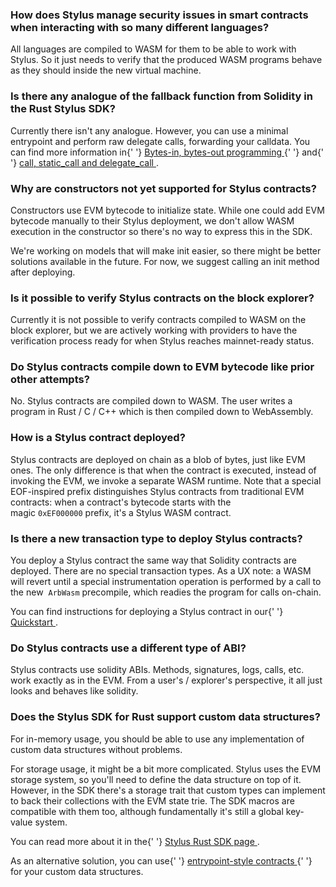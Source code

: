 ### How does Stylus manage security issues in smart contracts when interacting with so many different languages?

<p>
  All languages are compiled to WASM for them to be able to work with Stylus. So it just needs to
  verify that the produced WASM programs behave as they should inside the new virtual machine.
</p>

<p></p>

### Is there any analogue of the fallback function from Solidity in the Rust Stylus SDK?

<p>
  Currently there isn't any analogue. However, you can use a minimal entrypoint and perform raw
  delegate calls, forwarding your calldata. You can find more information in{' '}
  <a href="https://docs.arbitrum.io/stylus/reference/rust-sdk-guide#bytes-in-bytes-out-programming">
    Bytes-in, bytes-out programming
  </a>{' '}
  and{' '}
  <a href="https://docs.arbitrum.io/stylus/reference/rust-sdk-guide#call-static_call-and-delegate_call">
    call, static_call and delegate_call
  </a>
  .
</p>

<p></p>

### Why are constructors not yet supported for Stylus contracts?

<p>
  Constructors use EVM bytecode to initialize state. While one could add EVM bytecode manually to
  their Stylus deployment, we don't allow WASM execution in the constructor so there's no way to
  express this in the SDK.
</p>

<p>
  We're working on models that will make init easier, so there might be better solutions available
  in the future. For now, we suggest calling an init method after deploying.
</p>

<p></p>

### Is it possible to verify Stylus contracts on the block explorer?

<p>
  Currently it is not possible to verify contracts compiled to WASM on the block explorer, but we
  are actively working with providers to have the verification process ready for when Stylus reaches
  mainnet-ready status.
</p>

<p></p>

### Do Stylus contracts compile down to EVM bytecode like prior other attempts?

<p>
  No. Stylus contracts are compiled down to WASM. The user writes a program in Rust / C / C++ which
  is then compiled down to WebAssembly.
</p>

<p></p>

### How is a Stylus contract deployed?

<p>
  Stylus contracts are deployed on chain as a blob of bytes, just like EVM ones. The only difference
  is that when the contract is executed, instead of invoking the EVM, we invoke a separate WASM
  runtime. Note that a special EOF-inspired prefix distinguishes Stylus contracts from traditional
  EVM contracts: when a contract's bytecode starts with the magic <code>0xEF000000</code> prefix,
  it's a Stylus WASM contract.
</p>

<p></p>

### Is there a new transaction type to deploy Stylus contracts?

<p>
  You deploy a Stylus contract the same way that Solidity contracts are deployed. There are no
  special transaction types. As a UX note: a WASM will revert until a special instrumentation
  operation is performed by a call to the new  <code>ArbWasm</code> precompile, which readies the
  program for calls on-chain.
</p>

<p>
  You can find instructions for deploying a Stylus contract in our{' '}
  <a href="https://docs.arbitrum.io/stylus/stylus-quickstart#checking-your-stylus-project-is-valid">
    Quickstart
  </a>
  .
</p>

### Do Stylus contracts use a different type of ABI?

<p>
  Stylus contracts use solidity ABIs. Methods, signatures, logs, calls, etc. work exactly as in the
  EVM. From a user's / explorer's perspective, it all just looks and behaves like solidity.
</p>

<p></p>

### Does the Stylus SDK for Rust support custom data structures?

<p>
  For in-memory usage, you should be able to use any implementation of custom data structures
  without problems.
</p>

<p>
  For storage usage, it might be a bit more complicated. Stylus uses the EVM storage system, so
  you'll need to define the data structure on top of it. However, in the SDK there's a storage trait
  that custom types can implement to back their collections with the EVM state trie. The SDK macros
  are compatible with them too, although fundamentally it's still a global key-value system.
</p>

<p>
  You can read more about it in the{' '}
  <a href="https://docs.arbitrum.io/stylus/reference/rust-sdk-guide#storage">
    Stylus Rust SDK page
  </a>
  .
</p>

<p>
  As an alternative solution, you can use{' '}
  <a href="https://docs.arbitrum.io/stylus/reference/rust-sdk-guide#bytes-in-bytes-out-programming">
    entrypoint-style contracts
  </a>{' '}
  for your custom data structures.
</p>

<p></p>

<p></p>

